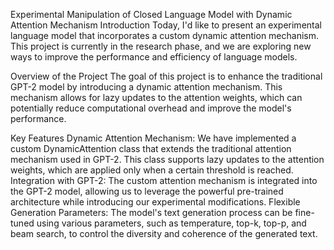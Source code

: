 Experimental Manipulation of Closed Language Model with Dynamic Attention Mechanism
Introduction
Today, I'd like to present an experimental language model that incorporates a custom dynamic attention mechanism. This project is currently in the research phase, and we are exploring new ways to improve the performance and efficiency of language models.

Overview of the Project
The goal of this project is to enhance the traditional GPT-2 model by introducing a dynamic attention mechanism. This mechanism allows for lazy updates to the attention weights, which can potentially reduce computational overhead and improve the model's performance.

Key Features
Dynamic Attention Mechanism: We have implemented a custom DynamicAttention class that extends the traditional attention mechanism used in GPT-2. This class supports lazy updates to the attention weights, which are applied only when a certain threshold is reached.
Integration with GPT-2: The custom attention mechanism is integrated into the GPT-2 model, allowing us to leverage the powerful pre-trained architecture while introducing our experimental modifications.
Flexible Generation Parameters: The model's text generation process can be fine-tuned using various parameters, such as temperature, top-k, top-p, and beam search, to control the diversity and coherence of the generated text.

